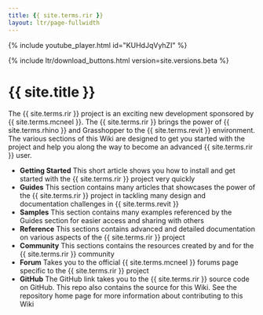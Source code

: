 ```yaml
---
title: {{ site.terms.rir }}
layout: ltr/page-fullwidth
---
```


<!-- intro video -->
<!-- ![](https://via.placeholder.com/1024x600.png?text=Intro+Video) -->
{% include youtube_player.html id="KUHdJqVyhZI" %}

<!-- download links -->
{% include ltr/download_buttons.html version=site.versions.beta %}

# {{ site.title }}

The {{ site.terms.rir }} project is an exciting new development sponsored by {{ site.terms.mcneel }}. The {{ site.terms.rir }} brings the power of {{ site.terms.rhino }} and Grasshopper to the {{ site.terms.revit }} environment. The various sections of this Wiki are designed to get you started with the project and help you along the way to become an advanced {{ site.terms.rir }} user.

- **Getting Started** This short article shows you how to install and get started with the {{ site.terms.rir }} project very quickly
- **Guides** This section contains many articles that showcases the power of the {{ site.terms.rir }} project in tackling many design and documentation challenges in {{ site.terms.revit }}
- **Samples** This section contains many examples referenced by the Guides section for easier access and sharing with others
- **Reference** This sections contains advanced and detailed documentation on various aspects of the {{ site.terms.rir }} project
- **Community** This sections contains the resources created by and for the {{ site.terms.rir }} community
- **Forum** Takes you to the official {{ site.terms.mcneel }} forums page specific to the {{ site.terms.rir }} project
- **GitHub** The GitHub link takes you to the {{ site.terms.rir }} source code on GitHub. This repo also contains the source for this Wiki. See the repository home page for more information about contributing to this Wiki

